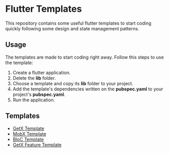 # Flutter Templates

This repository contains some useful flutter templates to start coding quickly following some design and state management patterns.

## Usage

The templates are made to start coding right away. Follow this steps to use the template:

1. Create a flutter application.
2. Delete the **lib** folder.
3. Choose a template and copy its **lib** folder to your project.
4. Add the template's dependencies written on the **pubspec.yaml** to your project's **pubspec.yaml**.
5. Run the application.

## Templates

- [GetX Template](getx_template/README.md)
- [MobX Template](mobx_template/README.md)
- [BloC Template](bloc_template/README.md)
- [GetX Feature Template](getx_by_features_template/README.md)
